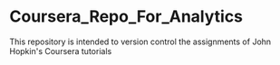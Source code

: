 Coursera_Repo_For_Analytics
===========================

This repository is intended to version control the assignments of John Hopkin's Coursera tutorials
